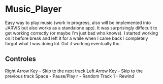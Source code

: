 # Music_Player
Easy way to play music (work in progress, also will be implemented into JARVIS but also works as a standalone app). It was surprisingly diffecult to get working correctly (or maybe I'm just bad who knows). I started working on it before break and left it for a while when I came back I completely forgot what I was doing lol. Got it working eventually tho. 

## Controles 
Right Arrow Key - Skip to the next track
Left Arrow Key - Skip to the previous track
Space - Pause/Play
r - Random Track
1 - Rewind
